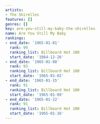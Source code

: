 ```yaml
---
artists:
- The Shirelles
features: []
genres: []
key: are-you-still-my-baby-the-shirelles
name: Are You Still My Baby
rankings:
- end_date: '1965-01-01'
  rank: 99
  ranking_list: Billboard Hot 100
  start_date: '1964-12-26'
- end_date: '1965-01-08'
  rank: 93
  ranking_list: Billboard Hot 100
  start_date: '1965-01-02'
- end_date: '1965-01-15'
  rank: 91
  ranking_list: Billboard Hot 100
  start_date: '1965-01-09'
- end_date: '1965-01-22'
  rank: 91
  ranking_list: Billboard Hot 100
  start_date: '1965-01-16'
---
```


